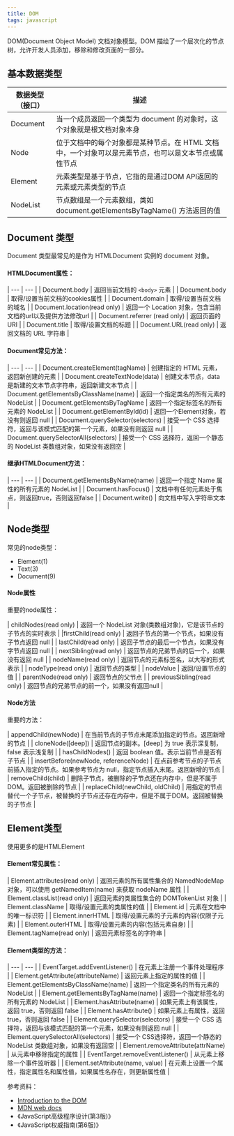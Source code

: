 ```yaml
---
title: DOM
tags: javascript
---
```

DOM(Document Object Model) 文档对象模型。DOM 描绘了一个层次化的节点树，允许开发人员添加，移除和修改页面的一部分。

## 基本数据类型

| 数据类型（接口）| 描述 |
| --- | --- |
| Document | 当一个成员返回一个类型为 document 的对象时，这个对象就是根文档对象本身 |
| Node | 位于文档中的每个对象都是某种节点。在 HTML 文档中，一个对象可以是元素节点，也可以是文本节点或属性节点 |
| Element | 元素类型是基于节点，它指的是通过DOM API返回的元素或元素类型的节点 |
| NodeList | 节点数组是一个元素数组，类如 document.getElementsByTagName() 方法返回的值 |

## Document 类型
Document 类型最常见的是作为 HTMLDocument 实例的 document 对象。
#### HTMLDocument属性：

| --- | --- |
| Document.body | 返回当前文档的 `<body>` 元素 |
| Document.body | 取得/设置当前文档的cookies属性 |
| Document.domain | 取得/设置当前文档的域名 |
| Document.location(read only) | 返回一个 Location 对象，包含当前文档的url以及提供方法修改url |
| Document.referrer (read only) | 返回页面的 URI |
| Document.title | 取得/设置文档的标题 |
| Document.URL(read only) | 返回文档的 URL 字符串 |

#### Document常见方法：

| --- | --- |
| Document.createElement(tagName) | 创建指定的 HTML 元素，返回新创建的元素 |
| Document.createTextNode(data) | 创建文本节点，data 是新建的文本节点字符串，返回新建文本节点 |
| Document.getElementsByClassName(name) | 返回一个指定类名的所有元素的 NodeList |
| Document.getElementsByTagName | 返回一个指定标签名的所有元素的 NodeList |
| Document.getElementById(id) | 返回一个Element对象，若没有则返回 null |
| Document.querySelector(selectors) | 接受一个 CSS 选择符，返回与该模式匹配的第一个元素，如果没有则返回 null |
| Document.querySelectorAll(selectors) | 接受一个 CSS 选择符，返回一个静态的 NodeList 类数组对象，如果没有返回空 |

#### 继承HTMLDocument方法：

| --- | --- |
| Document.getElementsByName(name) | 返回一个指定 Name 属性的所有元素的 NodeList |
| Document.hasFocus() | 文档中有任何元素处于焦点，则返回true，否则返回false |
| Document.write() | 向文档中写入字符串文本 |

## Node类型
常见的node类型：
- Element(1)
- Text(3)
- Document(9)

#### Node属性
重要的node属性：

| childNodes(read only) | 返回一个 NodeList 对象(类数组对象)，它是该节点的子节点的实时表示 |
|firstChild(read only) | 返回子节点的第一个节点，如果没有子节点返回 null |
| lastChild(read only) | 返回子节点的最后一个节点，如果没有字节点返回 null |
| nextSibling(read only) | 返回节点的兄弟节点的后一个，如果没有返回 null |
| nodeName(read only) | 返回节点的元素标签名，以大写的形式表示 |
| nodeType(read only) | 返回节点的类型 |
| nodeValue | 返回/设置节点的值 |
| parentNode(read only) | 返回节点的父节点 |
| previousSibling(read only) | 返回节点的兄弟节点的前一个，如果没有返回null |

#### Node方法
重要的方法：

| appendChild(newNode) | 在当前节点的子节点末尾添加指定的节点。返回新增的节点 |
| cloneNode([deep]) | 返回节点的副本。[deep] 为 true 表示深复制，false 表示浅复制 |
| hasChildNodes() | 返回 boolean 值。表示当前节点是否有子节点 |
| insertBefore(newNode, referenceNode) | 在点前参考节点的子节点前插入指定的节点。如果参考节点为 null，指定节点插入末尾。返回新增的节点 |
| removeChild(child) | 删除子节点，被删除的子节点还在内存中，但是不属于 DOM。返回被删除的节点 |
| replaceChild(newChild, oldChild) | 用指定的节点替代一个子节点，被替换的子节点还存在内存中，但是不属于DOM。返回被替换的子节点 |

## Element类型
使用更多的是HTMLElement
#### Element常见属性：

| Element.attributes(read only) | 返回元素的所有属性集合的 NamedNodeMap 对象，可以使用 getNamedItem(name) 来获取 nodeName 属性 |
| Element.classList(read only) | 返回元素的类属性集合的 DOMTokenList 对象 |
| Element.className | 取得/设置元素的类属性的值 |
| Element.id | 元素在文档中的唯一标识符 |
| Element.innerHTML | 取得/设置元素的子元素的内容(仅限子元素) |
| Element.outerHTML | 取得/设置元素的内容(包括元素自身) |
| Element.tagName(read only) | 返回元素标签名的字符串 |

#### Element类型的方法：

| --- | --- |
| EventTarget.addEventListener() | 在元素上注册一个事件处理程序 |
| Element.getAttribute(attributeName) | 返回元素上指定的属性的值 |
| Element.getElementsByClassName(name) | 返回一个指定类名的所有元素的 NodeList |
| Element.getElementsByTagName(name) | 返回一个指定标签名的所有元素的 NodeList |
| Element.hasAttribute(name) | 如果元素上有该属性，返回 true，否则返回 false |
| Element.hasAttribute() | 如果元素上有属性，返回 true，否则返回 false |
| Element.querySelector(selectors) | 接受一个 CSS 选择符，返回与该模式匹配的第一个元素，如果没有则返回 null |
| Element.querySelectorAll(selectors) | 接受一个 CSS选择符，返回一个静态的 NodeList 类数组对象，如果没有返回空 |
| Element.removeAttribute(attrName) | 从元素中移除指定的属性 |
| EventTarget.removeEventListener() | 从元素上移除一个事件监听器 |
| Element.setAttribute(name, value) | 在元素上设置一个属性，指定属性名和属性值，如果属性名存在，则更新属性值 |

参考资料：
- [Introduction to the DOM](https://developer.mozilla.org/en-US/docs/Web/API/Document_Object_Model/Introduction)
- [MDN web docs](https://developer.mozilla.org/en-US/docs/Web/API/Document_Object_Model)
- 《JavaScript高级程序设计(第3版)》
- 《JavaScript权威指南(第6版)》
